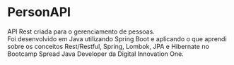# PersonAPI   

API Rest criada para o gerenciamento de pessoas.   
Foi desenvolvido em Java utilizando Spring Boot e aplicando o que aprendi sobre os conceitos Rest/Restful, Spring, Lombok, JPA e Hibernate no Bootcamp Spread Java Developer da Digital Innovation One.
